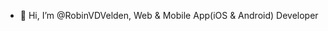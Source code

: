 - 👋 Hi, I’m @RobinVDVelden,
Web & Mobile App(iOS & Android) Developer

<!---
RobinVDVelden/RobinVDVelden is a ✨ special ✨ repository because its `README.md` (this file) appears on your GitHub profile.
You can click the Preview link to take a look at your changes.
--->

